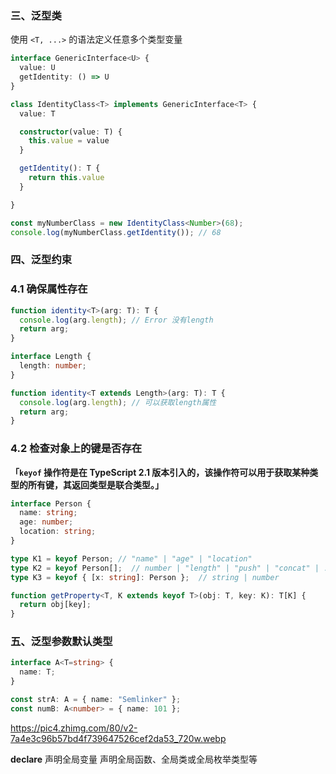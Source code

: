 ### **三、泛型类**

使用 `<T, ...>` 的语法定义任意多个类型变量

```typescript
interface GenericInterface<U> {
  value: U
  getIdentity: () => U
}

class IdentityClass<T> implements GenericInterface<T> {
  value: T

  constructor(value: T) {
    this.value = value
  }

  getIdentity(): T {
    return this.value
  }

}

const myNumberClass = new IdentityClass<Number>(68);
console.log(myNumberClass.getIdentity()); // 68
```

### **四、泛型约束**

### **4.1 确保属性存在**

```typescript
function identity<T>(arg: T): T {
  console.log(arg.length); // Error 没有length
  return arg;
}

interface Length {
  length: number;
}

function identity<T extends Length>(arg: T): T {
  console.log(arg.length); // 可以获取length属性
  return arg;
}
```

### **4.2 检查对象上的键是否存在**

**「`keyof` 操作符是在 TypeScript 2.1 版本引入的，该操作符可以用于获取某种类型的所有键，其返回类型是联合类型。」**

```typescript
interface Person {
  name: string;
  age: number;
  location: string;
}

type K1 = keyof Person; // "name" | "age" | "location"
type K2 = keyof Person[];  // number | "length" | "push" | "concat" | ...
type K3 = keyof { [x: string]: Person };  // string | number

function getProperty<T, K extends keyof T>(obj: T, key: K): T[K] {
  return obj[key];
}
```

### **五、泛型参数默认类型**

```typescript
interface A<T=string> {
  name: T;
}

const strA: A = { name: "Semlinker" };
const numB: A<number> = { name: 101 };
```

https://pic4.zhimg.com/80/v2-7a4e3c96b57bd4f739647526cef2da53_720w.webp



**declare** 声明全局变量 声明全局函数、全局类或全局枚举类型等